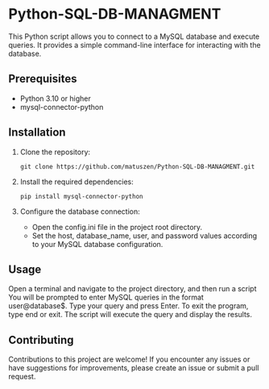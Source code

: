 # Python-SQL-DB-MANAGMENT

This Python script allows you to connect to a MySQL database and execute queries. It provides a simple command-line interface for interacting with the database.

## Prerequisites

- Python 3.10 or higher
- mysql-connector-python

## Installation

1. Clone the repository:

   ```shell
   git clone https://github.com/matuszen/Python-SQL-DB-MANAGMENT.git
   ```

2. Install the required dependencies:

   ```shell
   pip install mysql-connector-python
   ```

3. Configure the database connection:
   - Open the config.ini file in the project root directory.
   - Set the host, database_name, user, and password values according to your MySQL database configuration.

## Usage
Open a terminal and navigate to the project directory, and then run a script
You will be prompted to enter MySQL queries in the format user@database$. Type your query and press Enter.
To exit the program, type end or exit.
The script will execute the query and display the results.

## Contributing

Contributions to this project are welcome! If you encounter any issues or have suggestions for improvements, please create an issue or submit a pull request.
